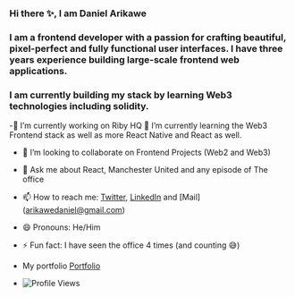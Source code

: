 ### Hi there ✨, I am Daniel Arikawe

### I am a frontend developer with a passion for crafting beautiful, pixel-perfect and fully functional user interfaces. I have three years experience building large-scale frontend web applications.

### I am currently building my stack by learning Web3 technologies including solidity.

<!--
**danieljohnson18/danieljohnson18** is a ✨ _special_ ✨ repository because its `README.md` (this file) appears on your GitHub profile.-->

-🔭 I’m currently working on Riby HQ
 🌱 I’m currently learning the Web3 Frontend stack as well as more React Native and React as well.
- 👯 I’m looking to collaborate on Frontend Projects (Web2 and Web3)
- 💬 Ask me about React, Manchester United and any episode of The office
- 📫 How to reach me: [Twitter](https://twitter.com/danieljohnsin), [LinkedIn](https://www.linkedin.com/in/daniel-arikawe-498a1a178/) and [Mail] (arikawedaniel@gmail.com)
- 😄 Pronouns: He/Him
- ⚡ Fun fact: I have seen the office 4 times (and counting 😅)
- My portfolio [Portfolio](https://arikawedaniel.netlify.app/)

- ![Profile Views](https://profile-counter.glitch.me/{danieljohnson18}/count.svg)
